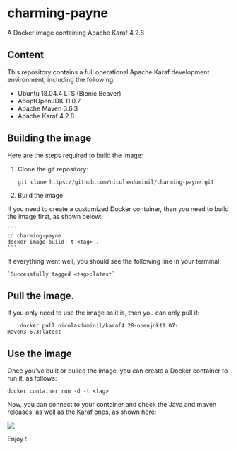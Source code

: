 # charming-payne
A Docker image containing Apache Karaf 4.2.8

## Content
This repository contains a full operational Apache Karaf development environment,
including the following:
* Ubuntu 18.04.4 LTS (Bionic Beaver)
* AdoptOpenJDK 11.0.7
* Apache Maven 3.6.3
* Apache Karaf 4.2.8

## Building the image
Here are the steps required to build the image:
1. Clone the git repository:
    
    ```
    git clone https://github.com/nicolasduminil/charming-payne.git
   ```
2. Build the image

If you need to create a customized Docker container, then you need to build  
the image first, as shown below:
 
    ```
    cd charming-payne
    docker image build -t <tag> .
    ```   
If everything went well, you should see the following line in your terminal:
    
    `Successfully tagged <tag>:latest`
## Pull the image.
If you only need to use the image as it is, then you can only pull it:
    
        docker pull nicolasduminil/karaf4.28-openjdk11.07-maven3.6.3:latest
       
## Use the image
Once you've built or pulled the image, you can create a Docker container to
run it, as follows:

    docker container run -d -t <tag>
Now, you can connect to your container and check the Java and maven releases, 
as well as the Karaf ones, as shown here:

![](img01.png)    

Enjoy !
